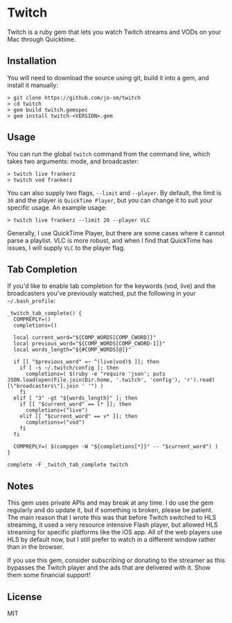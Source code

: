 # Twitch

Twitch is a ruby gem that lets you watch Twitch streams and VODs on your Mac through Quicktime. 

## Installation

You will need to download the source using git, build it into a gem, and install it manually:

```
> git clone https://github.com/jo-sm/twitch
> cd twitch
> gem build twitch.gemspec
> gem install twitch-<VERSION>.gem
```

## Usage

You can run the global `twitch` command from the command line, which takes two arguments: mode, and broadcaster:

```
> twitch live frankerz
> twitch vod frankerz
```

You can also supply two flags, `--limit` and `--player`. By default, the limit is `30` and the player is `QuickTime Player`, but you can change it to suit your specific usage. An example usage:

```
> twitch live frankerz --limit 20 --player VLC
```

Generally, I use QuickTime Player, but there are some cases where it cannot parse a playlist. VLC is more robust, and when I find that QuickTime has issues, I will supply `VLC` to the player flag.

## Tab Completion

If you'd like to enable tab completion for the keywords (vod, live) and the broadcasters you've previously watched, put the following in your `~/.bash_profile`:

```
_twitch_tab_complete() {
  COMPREPLY=()
  completions=()

  local current_word="${COMP_WORDS[COMP_CWORD]}"
  local previous_word="${COMP_WORDS[COMP_CWORD-1]}"
  local words_length="${#COMP_WORDS[@]}"

  if [[ "$previous_word" =~ ^(live|vod)$ ]]; then
    if [ -s ~/.twitch/config ]; then
      completions=( $(ruby -e "require 'json'; puts JSON.load(open(File.join(Dir.home, '.twitch', 'config'), 'r').read)[\"broadcasters\"].join ' '") )
    fi
  elif [ "3" -gt "${words_length}" ]; then
    if [[ "$current_word" == l* ]]; then
      completions=("live")
    elif [[ "$current_word" == v* ]]; then
      completions=("vod")
    fi
  fi

  COMPREPLY=( $(compgen -W "${completions[*]}" -- "$current_word") )
}

complete -F _twitch_tab_complete twitch
```

## Notes

This gem uses private APIs and may break at any time. I do use the gem regularly and do update it, but if something is broken, please be patient. The main reason that I wrote this was that before Twitch switched to HLS streaming, it used a very resource intensive Flash player, but allowed HLS streaming for specific platforms like the iOS app. All of the web players use HLS by default now, but I still prefer to watch in a different window rather than in the browser.

If you use this gem, consider subscribing or donating to the streamer as this bypasses the Twitch player and the ads that are delivered with it. Show them some financial support!

## License

MIT
